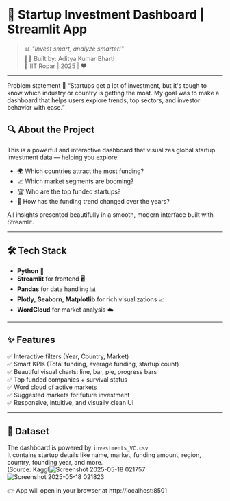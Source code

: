 # 🚀 Startup Investment Dashboard | Streamlit App

> 📊 *"Invest smart, analyze smarter!"*  
> 👨‍💻 Built by: Aditya Kumar Bharti  
> 🏫 IIT Ropar | 2025 | ❤️

---
Problem statement 📌
“Startups get a lot of investment, but it's tough to know which industry or country is getting the most. My goal was to make a dashboard that helps users explore trends, top sectors, and investor behavior with ease.”



## 🔍 About the Project

This is a powerful and interactive dashboard that visualizes global startup investment data — helping you explore:

- 🌍 Which countries attract the most funding?
- 📈 Which market segments are booming?
- 🏆 Who are the top funded startups?
- 🔄 How has the funding trend changed over the years?

All insights presented beautifully in a smooth, modern interface built with Streamlit.

---

## 🛠️ Tech Stack

- **Python** 🐍  
- **Streamlit** for frontend 🖥️  
- **Pandas** for data handling 📊  
- **Plotly**, **Seaborn**, **Matplotlib** for rich visualizations 📈  
- **WordCloud** for market analysis ☁️  

---

## ✨ Features

✅ Interactive filters (Year, Country, Market)  
✅ Smart KPIs (Total funding, average funding, startup count)  
✅ Beautiful visual charts: line, bar, pie, progress bars  
✅ Top funded companies + survival status  
✅ Word cloud of active markets  
✅ Suggested markets for future investment  
✅ Responsive, intuitive, and visually clean UI  

---

## 📂 Dataset

The dashboard is powered by `investments_VC.csv`  
It contains startup details like name, market, funding amount, region, country, founding year, and more.  
(Source: Kaggl![Screenshot 2025-05-18 021757](https://github.com/user-attachments/assets/7173dae6-9f34-4570-8db9-214bbf3149dc)
![Screenshot 2025-05-18 021823](https://github.com/user-attachments/assets/b6916db7-44ad-4bf9-a31e-f0656f6259d8)


👉 App will open in your browser at http://localhost:8501

